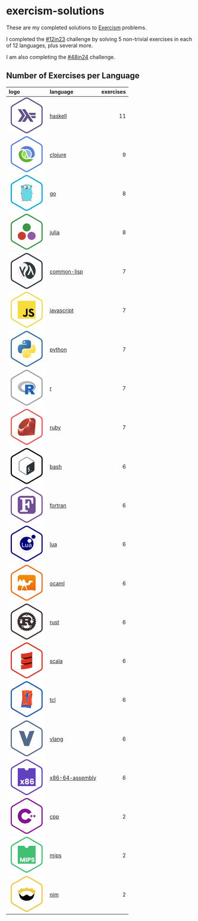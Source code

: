 
<!-- README.md is generated from README.Rmd. Please edit that file -->

# exercism-solutions

<!-- badges: start -->
<!-- badges: end -->

These are my completed solutions to [Exercism](https://exercism.org/)
problems.

I completed the [\#12in23](https://exercism.org/challenges/12in23)
challenge by solving 5 non-trivial exercises in each of 12 languages,
plus several more.

I am also completing the
[\#48in24](https://exercism.org/challenges/48in24) challenge.

## Number of Exercises per Language

<div class="kable-table">

| logo                              | language                                         | exercises |
|:----------------------------------|:-------------------------------------------------|----------:|
| ![](./.logos/haskell.png)         | <a href="./haskell/">haskell</a>                 |        11 |
| ![](./.logos/clojure.png)         | <a href="./clojure/">clojure</a>                 |         9 |
| ![](./.logos/go.png)              | <a href="./go/">go</a>                           |         8 |
| ![](./.logos/julia.png)           | <a href="./julia/">julia</a>                     |         8 |
| ![](./.logos/common-lisp.png)     | <a href="./common-lisp/">common-lisp</a>         |         7 |
| ![](./.logos/javascript.png)      | <a href="./javascript/">javascript</a>           |         7 |
| ![](./.logos/python.png)          | <a href="./python/">python</a>                   |         7 |
| ![](./.logos/r.png)               | <a href="./r/">r</a>                             |         7 |
| ![](./.logos/ruby.png)            | <a href="./ruby/">ruby</a>                       |         7 |
| ![](./.logos/bash.png)            | <a href="./bash/">bash</a>                       |         6 |
| ![](./.logos/fortran.png)         | <a href="./fortran/">fortran</a>                 |         6 |
| ![](./.logos/lua.png)             | <a href="./lua/">lua</a>                         |         6 |
| ![](./.logos/ocaml.png)           | <a href="./ocaml/">ocaml</a>                     |         6 |
| ![](./.logos/rust.png)            | <a href="./rust/">rust</a>                       |         6 |
| ![](./.logos/scala.png)           | <a href="./scala/">scala</a>                     |         6 |
| ![](./.logos/tcl.png)             | <a href="./tcl/">tcl</a>                         |         6 |
| ![](./.logos/vlang.png)           | <a href="./vlang/">vlang</a>                     |         6 |
| ![](./.logos/x86-64-assembly.png) | <a href="./x86-64-assembly/">x86-64-assembly</a> |         6 |
| ![](./.logos/cpp.png)             | <a href="./cpp/">cpp</a>                         |         2 |
| ![](./.logos/mips.png)            | <a href="./mips/">mips</a>                       |         2 |
| ![](./.logos/nim.png)             | <a href="./nim/">nim</a>                         |         2 |

</div>

